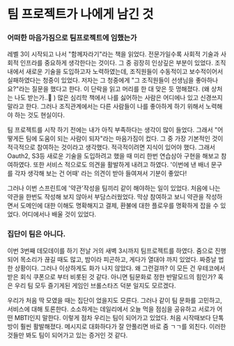 # 팀 프로젝트가 나에게 남긴 것



### 어떠한 마음가짐으로 팀프로젝트에 임했는가

레벨 3이 시작되고 나서 "함께자라기"라는 책을 읽었다. 전문가일수록 사회적 기술과 사회적 인프라를 중요하게 생각한다는 것이다.  그 중 굉장히 인상깊은 부분이 있었다. 조직 내에서 새로운 기술을 도입하고자 노력하였는데, 조직원들이 수동적이고 보수적이어서 실패하였다는 청중이 있었다. 저자는 그 청중에게 "그 조직원들이 선생님을 좋아하나요?"라는 질문을 했다고 한다. 이 단락을 읽고 머리를 한 대 맞은 듯 멍해졌다. (왜 상처는 나도 받는가..🥺 ) 많은 심리학 책에서 나를 싫어하는 사람은 어디에나 있고 신경쓰지 말라고 한다. 그러나 조직관계에서는 다른 사람들이 나를 좋아하게 하기 위해서 노력해야 하는 것도 현실이다.

팀 프로젝트를 시작 하기 전에는 내가 아직 부족하다는 생각이 많이 들었다. 그래서 "어떻게든 팀에 도움이 되는 사람이 되자"라는 마음가짐이 컸다. 그 중 가장 기본적인 것이 적극적으로 참여하는 것이라고 생각했다. 적극적이려면 지식이 있어야 했다. 그래서 Oauth2, S3등 새로운 기술을 도입하려고 했을 때 미리 한번 연습삼아 구현을 해보고 참여하였다. 또한 서비스 적으로도 의견을 활발하게 내려고 하였다.  '이번에 낸 배너 문구를 각자 생각해 보는 건 어때' 라는 의견이 받아 들여져서 기분이 좋았다!

그러나 이번 스프린트에 '약관'작성을 팀끼리 같이 해야하는 일이 있었다. 처음에 나는 약관을 한번도 작성해 보지 않아서 부담스러웠었다. 막상 참여하고 보니 약관을 작성하면서 도메인에 대한 이해도 명확해지고 결제, 환불에 대한 플로우를 명확하게 잡을 수 있었다. 어디에서나 배울 것이 있었다.



### 집단이 팀은 아니다.

이번 3번째 데모데이를 하기 전날 거의 새벽 3시까지 팀프로젝트를 하였다. 줌으로 진행되어 목소리가 끊길 때도 많고, 밤이라 피곤하고, 게다가 열대야 까지 있었다. 짜증날 법한 상황이다. 그러나 이상하게도 화가 나지 않았다. 왜 그런걸까? 이 모든 건 우테코에서 받은 회식 쿠폰으로 부터 비롯된 것 같다. 아니면 팀문화로 정한 반말모드의 힘인가? 혹은 우리 팀 모두 즐기게된 게임인 브롤스타즈 덕분 일지도 모르겠다.

우리가 처음 딱 모였을 때는 집단이 었을지도 모른다. 그러나 같이 팀 문화를 고민하고, 서비스에 대해 토론한다. 소소하게는 데일리에서 오늘 먹을 점심을 공유하고 서로가 어떤 MBTI인지 말한다. 이렇게 점차 우리는 팀이 되어가고 있었다. 처음 시작때보다 단톡방이 훨씬 활발해졌다. 메시지로 대화하다가 잘 안풀리면 바로 줌 ㄱㄱ를 외친다. 이러한 것들만 봐도 팀이 되어가고 있는 증거인 것 같다.


